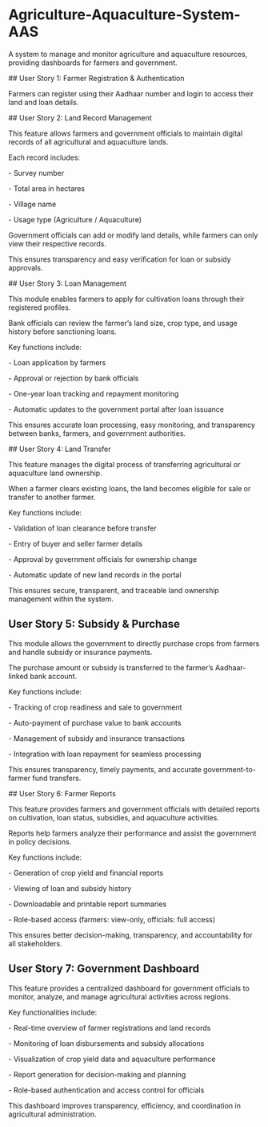 # Agriculture-Aquaculture-System-AAS

A system to manage and monitor agriculture and aquaculture resources, providing dashboards for farmers and government.



\## User Story 1: Farmer Registration \& Authentication

Farmers can register using their Aadhaar number and login to access their land and loan details.



\## User Story 2: Land Record Management

This feature allows farmers and government officials to maintain digital records of all agricultural and aquaculture lands.

Each record includes:

\- Survey number

\- Total area in hectares

\- Village name

\- Usage type (Agriculture / Aquaculture)

Government officials can add or modify land details, while farmers can only view their respective records.

This ensures transparency and easy verification for loan or subsidy approvals.



\## User Story 3: Loan Management

This module enables farmers to apply for cultivation loans through their registered profiles.

Bank officials can review the farmer’s land size, crop type, and usage history before sanctioning loans.



Key functions include:

\- Loan application by farmers

\- Approval or rejection by bank officials

\- One-year loan tracking and repayment monitoring

\- Automatic updates to the government portal after loan issuance



This ensures accurate loan processing, easy monitoring, and transparency between banks, farmers, and government authorities.



\## User Story 4: Land Transfer

This feature manages the digital process of transferring agricultural or aquaculture land ownership.

When a farmer clears existing loans, the land becomes eligible for sale or transfer to another farmer.



Key functions include:

\- Validation of loan clearance before transfer

\- Entry of buyer and seller farmer details

\- Approval by government officials for ownership change

\- Automatic update of new land records in the portal



This ensures secure, transparent, and traceable land ownership management within the system.

## User Story 5: Subsidy \& Purchase

This module allows the government to directly purchase crops from farmers and handle subsidy or insurance payments.

The purchase amount or subsidy is transferred to the farmer’s Aadhaar-linked bank account.



Key functions include:

\- Tracking of crop readiness and sale to government

\- Auto-payment of purchase value to bank accounts

\- Management of subsidy and insurance transactions

\- Integration with loan repayment for seamless processing



This ensures transparency, timely payments, and accurate government-to-farmer fund transfers.



\## User Story 6: Farmer Reports

This feature provides farmers and government officials with detailed reports on cultivation, loan status, subsidies, and aquaculture activities.

Reports help farmers analyze their performance and assist the government in policy decisions.



Key functions include:

\- Generation of crop yield and financial reports

\- Viewing of loan and subsidy history

\- Downloadable and printable report summaries

\- Role-based access (farmers: view-only, officials: full access)



This ensures better decision-making, transparency, and accountability for all stakeholders.

## User Story 7: Government Dashboard

This feature provides a centralized dashboard for government officials to monitor, analyze, and manage agricultural activities across regions.



Key functionalities include:

\- Real-time overview of farmer registrations and land records  

\- Monitoring of loan disbursements and subsidy allocations  

\- Visualization of crop yield data and aquaculture performance  

\- Report generation for decision-making and planning  

\- Role-based authentication and access control for officials  



This dashboard improves transparency, efficiency, and coordination in agricultural administration.



